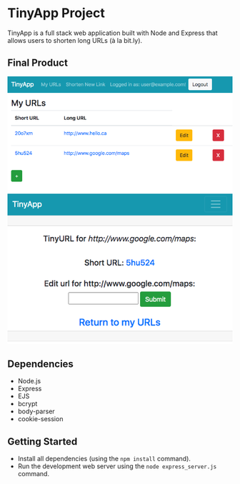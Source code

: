 # TinyApp Project

TinyApp is a full stack web application built with Node and Express that allows users to shorten long URLs (à la bit.ly).

## Final Product

!["Screenshot of the URLs Index page, when registered user is logged in."](https://github.com/sarahrossy/tinyapp/blob/master/photos/urls-index-page.png?raw=true)
!["Screenshot of the URL edit page."](https://github.com/sarahrossy/tinyapp/blob/master/photos/urls-edit-page.png?raw=true)

## Dependencies

- Node.js
- Express
- EJS
- bcrypt
- body-parser
- cookie-session

## Getting Started

- Install all dependencies (using the `npm install` command).
- Run the development web server using the `node express_server.js` command.